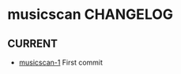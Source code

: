 musicscan CHANGELOG
======================

## CURRENT
 - [musicscan-1](https://github.com/cjcodeproj/musicscan/issues/1) First commit
